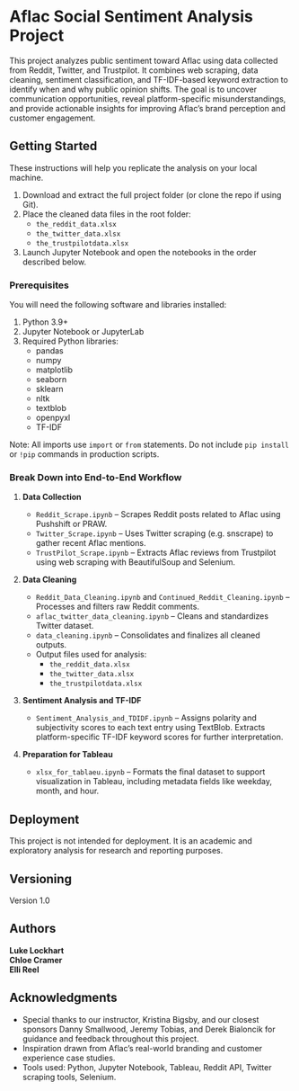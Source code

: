 # Aflac Social Sentiment Analysis Project

This project analyzes public sentiment toward Aflac using data collected from Reddit, Twitter, and Trustpilot. It combines web scraping, data cleaning, sentiment classification, and TF-IDF-based keyword extraction to identify when and why public opinion shifts. The goal is to uncover communication opportunities, reveal platform-specific misunderstandings, and provide actionable insights for improving Aflac’s brand perception and customer engagement.

## Getting Started

These instructions will help you replicate the analysis on your local machine.

1. Download and extract the full project folder (or clone the repo if using Git).
2. Place the cleaned data files in the root folder:
   - `the_reddit_data.xlsx`
   - `the_twitter_data.xlsx`
   - `the_trustpilotdata.xlsx`
3. Launch Jupyter Notebook and open the notebooks in the order described below.

### Prerequisites

You will need the following software and libraries installed:

1. Python 3.9+
2. Jupyter Notebook or JupyterLab
3. Required Python libraries:
   - pandas
   - numpy
   - matplotlib
   - seaborn
   - sklearn
   - nltk
   - textblob
   - openpyxl
   - TF-IDF

Note: All imports use `import` or `from` statements. Do not include `pip install` or `!pip` commands in production scripts.

### Break Down into End-to-End Workflow

1. **Data Collection**
   - `Reddit_Scrape.ipynb` – Scrapes Reddit posts related to Aflac using Pushshift or PRAW.
   - `Twitter_Scrape.ipynb` – Uses Twitter scraping (e.g. snscrape) to gather recent Aflac mentions.
   - `TrustPilot_Scrape.ipynb` – Extracts Aflac reviews from Trustpilot using web scraping with BeautifulSoup and Selenium.

2. **Data Cleaning**
   - `Reddit_Data_Cleaning.ipynb` and `Continued_Reddit_Cleaning.ipynb` – Processes and filters raw Reddit comments.
   - `aflac_twitter_data_cleaning.ipynb` – Cleans and standardizes Twitter dataset.
   - `data_cleaning.ipynb` – Consolidates and finalizes all cleaned outputs.
   - Output files used for analysis:
     - `the_reddit_data.xlsx`
     - `the_twitter_data.xlsx`
     - `the_trustpilotdata.xlsx`

3. **Sentiment Analysis and TF-IDF**
   - `Sentiment_Analysis_and_TDIDF.ipynb` – Assigns polarity and subjectivity scores to each text entry using TextBlob. Extracts platform-specific TF-IDF keyword scores for further interpretation.

4. **Preparation for Tableau**
   - `xlsx_for_tablaeu.ipynb` – Formats the final dataset to support visualization in Tableau, including metadata fields like weekday, month, and hour.

## Deployment

This project is not intended for deployment. It is an academic and exploratory analysis for research and reporting purposes.

## Versioning

Version 1.0

## Authors

**Luke Lockhart**  
**Chloe Cramer**  
**Elli Reel**

## Acknowledgments

* Special thanks to our instructor, Kristina Bigsby, and our closest sponsors Danny Smallwood, Jeremy Tobias, and Derek Bialoncik for guidance and feedback throughout this project.
* Inspiration drawn from Aflac’s real-world branding and customer experience case studies.
* Tools used: Python, Jupyter Notebook, Tableau, Reddit API, Twitter scraping tools, Selenium.

